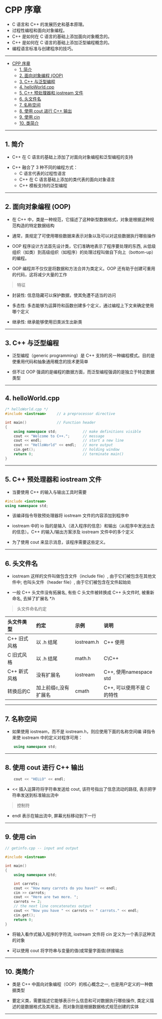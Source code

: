 # CPP 序章

- C 语言和 C++ 的发展历史和基本原理。
- 过程性编程和面向对象编程。
- C++ 是如何在 C 语言的基础上添加面向对象概念的。
- C++ 是如何在 C 语言的基础上添加泛型编程概念的。
- 编程语言标准与创建程序的技巧。

---
- [CPP 序章](#cpp-序章)
	- [1. 简介](#1-简介)
	- [2. 面向对象编程 (OOP)](#2-面向对象编程-oop)
	- [3. C++ 与泛型编程](#3-c-与泛型编程)
	- [4. helloWorld.cpp](#4-helloworldcpp)
	- [5. C++ 预处理器和 iostream 文件](#5-c-预处理器和-iostream-文件)
	- [6. 头文件名](#6-头文件名)
	- [7. 名称空间](#7-名称空间)
	- [8. 使用 cout 进行 C++ 输出](#8-使用-cout-进行-c-输出)
	- [9. 使用 cin](#9-使用-cin)
	- [10. 类简介](#10-类简介)

---
## 1. 简介

- C++ 在 C 语言的基础上添加了对面向对象编程和泛型编程的支持

* C++ 融合了 3 种不同的编程方式：
  * C 语言代表的过程性语言
  * C++ 在 C 语言基础上添加的类代表的面向对象语言
  * C++ 模板支持的泛型编程

---
## 2. 面向对象编程 (OOP)

- 在 C++ 中，类是一种规范，它描述了这种新型数据格式，对象是根据这种规范构造的特定数据结构

- 通常，类规定了可使用哪些数据来表示对象以及可以对这些数据执行哪些操作

- OOP 程序设计方法首先设计类，它们准确地表示了程序要处理的东西, 从低级组织（如类）到高级组织（如程序）的处理过程叫做自下向上（bottom-up）的编程。

- OOP 编程并不仅仅是将数据和方法合并为类定义。OOP 还有助于创建可重用的代码，这将减少大量的工作

> 特征

- 封装性: 信息隐藏可以保护数据，使其免遭不适当的访问

- 多态性: 多态能够为运算符和函数创建多个定义，通过编程上下文来确定使用哪个定义

- 继承性: 继承能够使用旧类派生出新类

---
## 3. C++ 与泛型编程

- 泛型编程（generic programming）是 C++ 支持的另一种编程模式。目的是使重用代码和抽象通用概念的技术更简单

- 但不过 OOP 强调的是编程的数据方面，而泛型编程强调的是独立于特定数据类型

---
## 4. helloWorld.cpp

```c++
/* helloWorld.cpp */
#include <iostream>		// a preprocessor directive

int main()				// Function header
{
	using namespace std;			// make definitions visible
	cout << "Welcome to C++.";		// message
	cout << endl;					// start a new line
	cout << "HelloWorld" << endl;	// more output
	cin.get();						// holding window
	return 0;						// terminate main()
}
```

---
## 5. C++ 预处理器和 iostream 文件

- 当要使用 C++ 的输入与输出工具时需要

```c++
#include <iostream>
using namespace std;
```

- 该编译指令导致预处理器将 iostream 文件的内容添加到程序中

- iostream 中的 io 指的是输入（进入程序的信息）和输出（从程序中发送出去的信息）。C++ 的输入/输出方案涉及 iostream 文件中的多个定义

- 为了使用 cout 来显示消息，该程序需要这些定义。

---
## 6. 头文件名
 
- iostream 这样的文件叫做包含文件（include file）, 由于它们被包含在其他文件中; 也叫头文件（header file）, 由于它们被包含在文件起始处

- 一般 C++ 头文件没有拓展名, 有些 C 头文件被转换成 C++ 头文件时, 被重新命名, 去掉了扩展名 *.h

> 头文件命名约定

|头文件类型|约定|示例|说明|
|:--|:--|:--|:--|
|C++ 旧式风格|以 .h 结尾|iostream.h|C++ 使用|
|C 旧式风格|以 .h 结尾|math.h|C\C++|
|C++ 新式风格|没有扩展名|iostream|C++, 使用namespace std|
|转换后的C|加上前缀c,没有扩展名|cmath|C++, 可以使用不是 C 的特性|

---
## 7. 名称空间

- 如果使用 iostream，而不是 iostream.h，则应使用下面的名称空间编
译指令来使 iostream 中的定义对程序可用：

```c++
	using namespace std;
```

--- 
## 8. 使用 cout 进行 C++ 输出

```c++
	cout << "HELLO" << endl;
```

- << 插入运算符将字符串发送给 cout, 该符号指出了信息流动的路径, 表示把字符串发送到标准输出流中

> 控制符

- endl 表示在输出流中, 屏幕光标移动到下一行

---
## 9. 使用 cin

```c++
// getinfo.cpp -- input and output

#include <iostream>

int main()
{
	using namespace std;

	int carrots;
	cout << "How many carrots do you have?" << endl;
	cin >> carrots;
	cout << "Here are two more. ";
	carrots += 2;
	// the next line concatenates output
	cout << "Now you have " << carrots << " carrots." << endl;
	cin.get();
	return 0;
}
```

- 将输入看作式输入程序的字符流, iostream 文件将 cin 定义为一个表示这种流的对象

- 可以使用 cout 将字符串与变量的值(或常量字面值)拼接输出

---
## 10. 类简介

- 类是 C++ 中面向对象编程（OOP）的核心概念之一, 也是用户定义的一种数据类型

- 要定义类，需要描述它能够表示什么信息和可对数据执行哪些操作, 类定义描述的是数据格式及其用法，而对象则是根据数据格式规范创建的实体

---